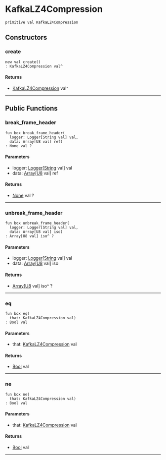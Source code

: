 # KafkaLZ4Compression

```pony
primitive val KafkaLZ4Compression
```

## Constructors

### create

```pony
new val create()
: KafkaLZ4Compression val^
```

#### Returns

* [KafkaLZ4Compression](pony-kafka-KafkaLZ4Compression) val^

---

## Public Functions

### break_frame_header

```pony
fun box break_frame_header(
  logger: Logger[String val] val,
  data: Array[U8 val] ref)
: None val ?
```
#### Parameters

*   logger: [Logger](.-customlogger-Logger)\[[String](builtin-String) val\] val
*   data: [Array](builtin-Array)\[[U8](builtin-U8) val\] ref

#### Returns

* [None](builtin-None) val ?

---

### unbreak_frame_header

```pony
fun box unbreak_frame_header(
  logger: Logger[String val] val,
  data: Array[U8 val] iso)
: Array[U8 val] iso^ ?
```
#### Parameters

*   logger: [Logger](.-customlogger-Logger)\[[String](builtin-String) val\] val
*   data: [Array](builtin-Array)\[[U8](builtin-U8) val\] iso

#### Returns

* [Array](builtin-Array)\[[U8](builtin-U8) val\] iso^ ?

---

### eq

```pony
fun box eq(
  that: KafkaLZ4Compression val)
: Bool val
```
#### Parameters

*   that: [KafkaLZ4Compression](pony-kafka-KafkaLZ4Compression) val

#### Returns

* [Bool](builtin-Bool) val

---

### ne

```pony
fun box ne(
  that: KafkaLZ4Compression val)
: Bool val
```
#### Parameters

*   that: [KafkaLZ4Compression](pony-kafka-KafkaLZ4Compression) val

#### Returns

* [Bool](builtin-Bool) val

---

